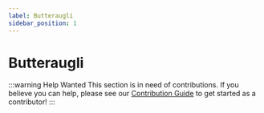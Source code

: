 ```yaml
---
label: Butteraugli
sidebar_position: 1
---
```


# Butteraugli

:::warning Help Wanted
This section is in need of contributions. If you believe you can help, please see our [Contribution Guide](../contribution-guide.md) to get started as a contributor!
:::